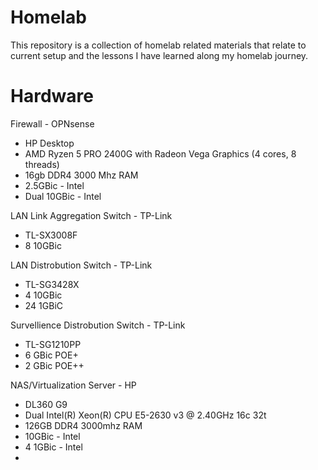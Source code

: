 # Homelab
This repository is a collection of homelab related materials that relate to current setup and the lessons I have learned along my homelab journey.

# Hardware
Firewall - OPNsense
- HP Desktop
- AMD Ryzen 5 PRO 2400G with Radeon Vega Graphics (4 cores, 8 threads)
- 16gb DDR4 3000 Mhz RAM
- 2.5GBic - Intel
- Dual 10GBic - Intel

LAN Link Aggregation Switch - TP-Link
- TL-SX3008F
- 8 10GBic

LAN Distrobution Switch - TP-Link
- TL-SG3428X 
- 4 10GBic
- 24 1GBiC

Survellience Distrobution Switch - TP-Link 
- TL-SG1210PP
- 6 GBic POE+
- 2 GBic POE++

NAS/Virtualization Server - HP
- DL360 G9
- Dual Intel(R) Xeon(R) CPU E5-2630 v3 @ 2.40GHz 16c 32t
- 126GB DDR4 3000mhz RAM
- 10GBic - Intel
- 4 1GBic - Intel
- 
